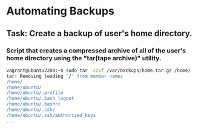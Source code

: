 # Automating Backups

## Task: Create a backup of user's home directory.

### Script that creates a compressed archive of all of the user's home directory using the "tar(tape archive)" utility.

```bash
vagrant@ubuntu2204:~$ sudo tar -czvf /var/backups/home.tar.gz /home/
tar: Removing leading `/' from member names
/home/
/home/ubuntu/
/home/ubuntu/.profile
/home/ubuntu/.bash_logout
/home/ubuntu/.bashrc
/home/ubuntu/.ssh/
/home/ubuntu/.ssh/authorized_keys
...
```
